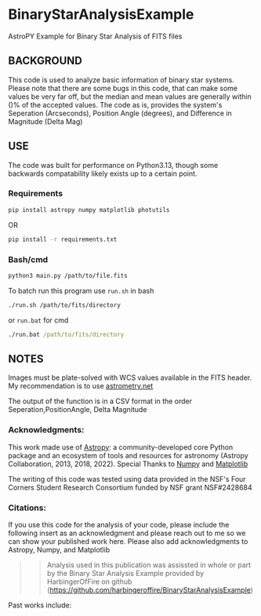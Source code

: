 # BinaryStarAnalysisExample
AstroPY Example for Binary Star Analysis of FITS files

## BACKGROUND
This code is used to analyze basic information of binary star systems. Please note that there are some bugs in this code, that can make some values be very far off, but the median and mean values are generally within ()% of the accepted values. The code as is, provides the system's Seperation (Arcseconds), Position Angle (degrees), and Difference in Magnitude (Delta Mag)

## USE
The code was built for performance on Python3.13, though some backwards compatability likely exists up to a certain point.
### Requirements
```bash
pip install astropy numpy matplotlib photutils
```
OR
```bash
pip install -r requirements.txt
```
### Bash/cmd
```bash
python3 main.py /path/to/file.fits
```
To batch run this program use `run.sh` in bash
```bash
./run.sh /path/to/fits/directory
```
or `run.bat` for cmd
```cmd
./run.bat /path/to/fits/directory
```

## NOTES
Images must be plate-solved with WCS values available in the FITS header. My recommendation is to use [astrometry.net](https://nova.astrometry.net)

The output of the function is in a CSV format in the order Seperation,PositionAngle, Delta Magnitude

### Acknowledgments:
This work made use of [Astropy](https://github.com/astropy/astropy): a community-developed core Python package and an ecosystem of tools and resources for astronomy (Astropy Collaboration, 2013, 2018,  2022).
Special Thanks to [Numpy](https://github.com/numpy/numpy) and [Matplotlib](https://github.com/matplotlib/matplotlib)

The writing of this code was tested using data provided in the NSF's Four Corners Student Research Consortium funded by NSF grant NSF#2428684

### Citations:
If you use this code for the analysis of your code, please include the following insert as an acknowledgment and please reach out to me so we can show your published work here. Please also add acknowledgments to Astropy, Numpy, and Matplotlib
>>Analysis used in this publication was assissted in whole or part by the Binary Star Analysis Example provided by HarbingerOfFire on github (https://github.com/harbingeroffire/BinaryStarAnalysisExample)

Past works include:
